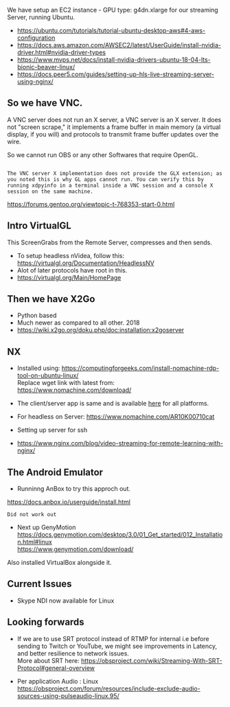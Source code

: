 
We have setup an EC2 instance - GPU type: g4dn.xlarge for our streaming Server, running Ubuntu. 

* https://ubuntu.com/tutorials/tutorial-ubuntu-desktop-aws#4-aws-configuration
* https://docs.aws.amazon.com/AWSEC2/latest/UserGuide/install-nvidia-driver.html#nvidia-driver-types
* https://www.mvps.net/docs/install-nvidia-drivers-ubuntu-18-04-lts-bionic-beaver-linux/
* https://docs.peer5.com/guides/setting-up-hls-live-streaming-server-using-nginx/
  

##  So we have VNC.   
  
A VNC server does not run an X server, a VNC server is an X server. It does not "screen scrape," it implements a frame buffer in main memory (a virtual display, if you will) and protocols to transmit frame buffer updates over the wire. 

So we cannot run OBS or any other Softwares that require OpenGL.

```

The VNC server X implementation does not provide the GLX extension; as you noted this is why GL apps cannot run. You can verify this by running xdpyinfo in a terminal inside a VNC session and a console X session on the same machine. 

```

https://forums.gentoo.org/viewtopic-t-768353-start-0.html

## Intro VirtualGL
This ScreenGrabs from the Remote Server, compresses and then sends.

* To setup headless nVidea, follow this: https://virtualgl.org/Documentation/HeadlessNV
* Alot of later protocols have root in this.
* https://virtualgl.org/Main/HomePage


## Then we have X2Go
* Python based
* Much newer as compared to all other. 2018
* https://wiki.x2go.org/doku.php/doc:installation:x2goserver

## NX
* Installed using: https://computingforgeeks.com/install-nomachine-rdp-tool-on-ubuntu-linux/   
Replace wget link with latest from: https://www.nomachine.com/download/

* The client/server app is same and is available [here](https://www.nomachine.com/download/) for all platforms.

* For headless on Server: https://www.nomachine.com/AR10K00710cat
* Setting up server for ssh
  
* https://www.nginx.com/blog/video-streaming-for-remote-learning-with-nginx/



## The Android Emulator
* Runninng AnBox to try this approch out.   

https://docs.anbox.io/userguide/install.html


```
Did not work out
```

* Next up GenyMotion   
https://docs.genymotion.com/desktop/3.0/01_Get_started/012_Installation.html#linux   
https://www.genymotion.com/download/   


Also installed VirtualBox alongside it.


## Current Issues 
* Skype NDI now available for Linux

## Looking forwards
* If we are to use SRT protocol instead of RTMP for internal i.e before sending to Twitch or YouTube, we might see improvements in Latency, and better resilience to network issues.   
More about SRT here: https://obsproject.com/wiki/Streaming-With-SRT-Protocol#general-overview


* Per application Audio : Linux   
https://obsproject.com/forum/resources/include-exclude-audio-sources-using-pulseaudio-linux.95/
  